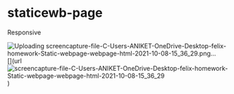 # staticewb-page
Responsive

![Uploading screencapture-file-C-Users-ANIKET-OneDrive-Desktop-felix-homework-Static-webpage-webpage-html-2021-10-08-15_36_29.png…]()
[](url
![screencapture-file-C-Users-ANIKET-OneDrive-Desktop-felix-homework-Static-webpage-webpage-html-2021-10-08-15_36_29](https://user-images.githubusercontent.com/90389081/136539242-e3574791-8c5e-417d-9779-6f4d5d39d89c.png)
)

